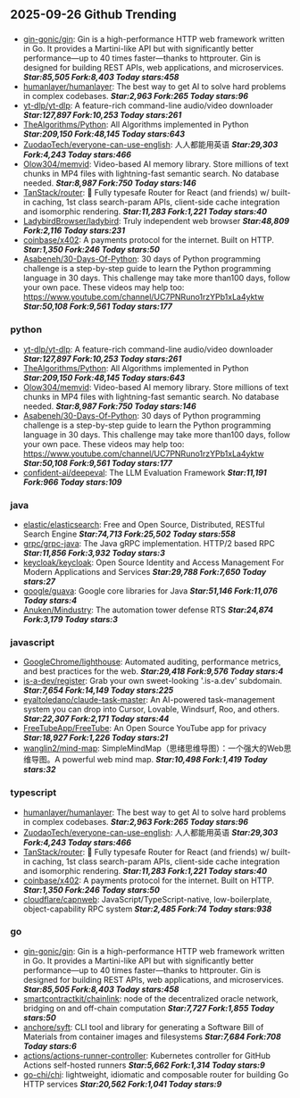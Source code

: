 ## 2025-09-26 Github Trending

### 
* [gin-gonic/gin](https://github.com/gin-gonic/gin): Gin is a high-performance HTTP web framework written in Go. It provides a Martini-like API but with significantly better performance—up to 40 times faster—thanks to httprouter. Gin is designed for building REST APIs, web applications, and microservices. ***Star:85,505 Fork:8,403 Today stars:458***
* [humanlayer/humanlayer](https://github.com/humanlayer/humanlayer): The best way to get AI to solve hard problems in complex codebases. ***Star:2,963 Fork:265 Today stars:96***
* [yt-dlp/yt-dlp](https://github.com/yt-dlp/yt-dlp): A feature-rich command-line audio/video downloader ***Star:127,897 Fork:10,253 Today stars:261***
* [TheAlgorithms/Python](https://github.com/TheAlgorithms/Python): All Algorithms implemented in Python ***Star:209,150 Fork:48,145 Today stars:643***
* [ZuodaoTech/everyone-can-use-english](https://github.com/ZuodaoTech/everyone-can-use-english): 人人都能用英语 ***Star:29,303 Fork:4,243 Today stars:466***
* [Olow304/memvid](https://github.com/Olow304/memvid): Video-based AI memory library. Store millions of text chunks in MP4 files with lightning-fast semantic search. No database needed. ***Star:8,987 Fork:750 Today stars:146***
* [TanStack/router](https://github.com/TanStack/router): 🤖 Fully typesafe Router for React (and friends) w/ built-in caching, 1st class search-param APIs, client-side cache integration and isomorphic rendering. ***Star:11,283 Fork:1,221 Today stars:40***
* [LadybirdBrowser/ladybird](https://github.com/LadybirdBrowser/ladybird): Truly independent web browser ***Star:48,809 Fork:2,116 Today stars:231***
* [coinbase/x402](https://github.com/coinbase/x402): A payments protocol for the internet. Built on HTTP. ***Star:1,350 Fork:246 Today stars:50***
* [Asabeneh/30-Days-Of-Python](https://github.com/Asabeneh/30-Days-Of-Python): 30 days of Python programming challenge is a step-by-step guide to learn the Python programming language in 30 days. This challenge may take more than100 days, follow your own pace. These videos may help too: https://www.youtube.com/channel/UC7PNRuno1rzYPb1xLa4yktw ***Star:50,108 Fork:9,561 Today stars:177***

### python
* [yt-dlp/yt-dlp](https://github.com/yt-dlp/yt-dlp): A feature-rich command-line audio/video downloader ***Star:127,897 Fork:10,253 Today stars:261***
* [TheAlgorithms/Python](https://github.com/TheAlgorithms/Python): All Algorithms implemented in Python ***Star:209,150 Fork:48,145 Today stars:643***
* [Olow304/memvid](https://github.com/Olow304/memvid): Video-based AI memory library. Store millions of text chunks in MP4 files with lightning-fast semantic search. No database needed. ***Star:8,987 Fork:750 Today stars:146***
* [Asabeneh/30-Days-Of-Python](https://github.com/Asabeneh/30-Days-Of-Python): 30 days of Python programming challenge is a step-by-step guide to learn the Python programming language in 30 days. This challenge may take more than100 days, follow your own pace. These videos may help too: https://www.youtube.com/channel/UC7PNRuno1rzYPb1xLa4yktw ***Star:50,108 Fork:9,561 Today stars:177***
* [confident-ai/deepeval](https://github.com/confident-ai/deepeval): The LLM Evaluation Framework ***Star:11,191 Fork:966 Today stars:109***

### java
* [elastic/elasticsearch](https://github.com/elastic/elasticsearch): Free and Open Source, Distributed, RESTful Search Engine ***Star:74,713 Fork:25,502 Today stars:558***
* [grpc/grpc-java](https://github.com/grpc/grpc-java): The Java gRPC implementation. HTTP/2 based RPC ***Star:11,856 Fork:3,932 Today stars:3***
* [keycloak/keycloak](https://github.com/keycloak/keycloak): Open Source Identity and Access Management For Modern Applications and Services ***Star:29,788 Fork:7,650 Today stars:27***
* [google/guava](https://github.com/google/guava): Google core libraries for Java ***Star:51,146 Fork:11,076 Today stars:4***
* [Anuken/Mindustry](https://github.com/Anuken/Mindustry): The automation tower defense RTS ***Star:24,874 Fork:3,179 Today stars:3***

### javascript
* [GoogleChrome/lighthouse](https://github.com/GoogleChrome/lighthouse): Automated auditing, performance metrics, and best practices for the web. ***Star:29,418 Fork:9,576 Today stars:4***
* [is-a-dev/register](https://github.com/is-a-dev/register): Grab your own sweet-looking '.is-a.dev' subdomain. ***Star:7,654 Fork:14,149 Today stars:225***
* [eyaltoledano/claude-task-master](https://github.com/eyaltoledano/claude-task-master): An AI-powered task-management system you can drop into Cursor, Lovable, Windsurf, Roo, and others. ***Star:22,307 Fork:2,171 Today stars:44***
* [FreeTubeApp/FreeTube](https://github.com/FreeTubeApp/FreeTube): An Open Source YouTube app for privacy ***Star:18,927 Fork:1,226 Today stars:21***
* [wanglin2/mind-map](https://github.com/wanglin2/mind-map): SimpleMindMap（思绪思维导图）：一个强大的Web思维导图。A powerful web mind map. ***Star:10,498 Fork:1,419 Today stars:32***

### typescript
* [humanlayer/humanlayer](https://github.com/humanlayer/humanlayer): The best way to get AI to solve hard problems in complex codebases. ***Star:2,963 Fork:265 Today stars:96***
* [ZuodaoTech/everyone-can-use-english](https://github.com/ZuodaoTech/everyone-can-use-english): 人人都能用英语 ***Star:29,303 Fork:4,243 Today stars:466***
* [TanStack/router](https://github.com/TanStack/router): 🤖 Fully typesafe Router for React (and friends) w/ built-in caching, 1st class search-param APIs, client-side cache integration and isomorphic rendering. ***Star:11,283 Fork:1,221 Today stars:40***
* [coinbase/x402](https://github.com/coinbase/x402): A payments protocol for the internet. Built on HTTP. ***Star:1,350 Fork:246 Today stars:50***
* [cloudflare/capnweb](https://github.com/cloudflare/capnweb): JavaScript/TypeScript-native, low-boilerplate, object-capability RPC system ***Star:2,485 Fork:74 Today stars:938***

### go
* [gin-gonic/gin](https://github.com/gin-gonic/gin): Gin is a high-performance HTTP web framework written in Go. It provides a Martini-like API but with significantly better performance—up to 40 times faster—thanks to httprouter. Gin is designed for building REST APIs, web applications, and microservices. ***Star:85,505 Fork:8,403 Today stars:458***
* [smartcontractkit/chainlink](https://github.com/smartcontractkit/chainlink): node of the decentralized oracle network, bridging on and off-chain computation ***Star:7,727 Fork:1,855 Today stars:50***
* [anchore/syft](https://github.com/anchore/syft): CLI tool and library for generating a Software Bill of Materials from container images and filesystems ***Star:7,684 Fork:708 Today stars:6***
* [actions/actions-runner-controller](https://github.com/actions/actions-runner-controller): Kubernetes controller for GitHub Actions self-hosted runners ***Star:5,662 Fork:1,314 Today stars:9***
* [go-chi/chi](https://github.com/go-chi/chi): lightweight, idiomatic and composable router for building Go HTTP services ***Star:20,562 Fork:1,041 Today stars:9***
